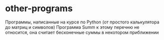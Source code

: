 # other-programs
Программы, написанные на курсе по Python (от простого калькулятора до матриц и символов)
Программа Summ к этому перечню не относится, она считает бесконечные суммы в некотором приближении

